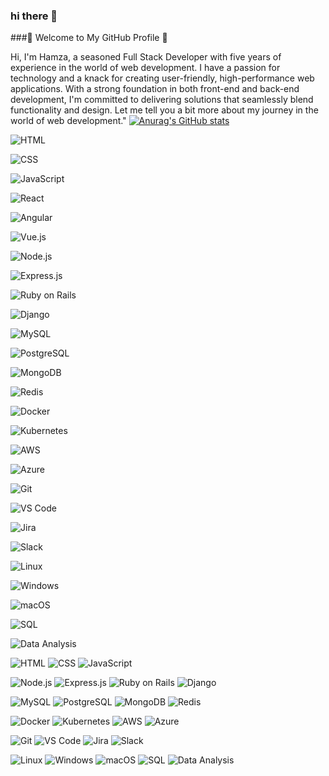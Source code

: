 ### hi there  👋
###🚀 Welcome to My GitHub Profile 🚀


Hi, I'm Hamza, a seasoned Full Stack Developer with five years of experience in the world of web development. I have a passion for technology and a knack for creating user-friendly,
high-performance web applications. With a strong foundation in both front-end and back-end development, I'm committed to delivering solutions that seamlessly blend functionality and design.
Let me tell you a bit more about my journey in the world of web development."
[![Anurag's GitHub stats](https://github-readme-stats.vercel.app/api?username=Plufarch)](https://github.com/anuraghazra/github-readme-stats)
<!-- HTML Badge -->
![HTML](https://img.shields.io/badge/HTML-5E5E5E?style=for-the-badge&logo=html5)
<!-- CSS Badge -->
![CSS](https://img.shields.io/badge/CSS-1572B6?style=for-the-badge&logo=css3)
<!-- JavaScript Badge -->
![JavaScript](https://img.shields.io/badge/JavaScript-F7DF1E?style=for-the-badge&logo=javascript)
<!-- React Badge -->
![React](https://img.shields.io/badge/React-61DAFB?style=for-the-badge&logo=react)
<!-- Angular Badge -->
![Angular](https://img.shields.io/badge/Angular-DD0031?style=for-the-badge&logo=angular)
<!-- Vue.js Badge -->
![Vue.js](https://img.shields.io/badge/Vue.js-4FC08D?style=for-the-badge&logo=vue.js)
<!-- Node.js Badge -->
![Node.js](https://img.shields.io/badge/Node.js-339933?style=for-the-badge&logo=node.js)
<!-- Express.js Badge -->
![Express.js](https://img.shields.io/badge/Express.js-000000?style=for-the-badge&logo=express)
<!-- Ruby on Rails Badge -->
![Ruby on Rails](https://img.shields.io/badge/Ruby%20on%20Rails-CC0000?style=for-the-badge&logo=ruby-on-rails)
<!-- Django Badge -->
![Django](https://img.shields.io/badge/Django-092E20?style=for-the-badge&logo=django)
<!-- MySQL Badge -->
![MySQL](https://img.shields.io/badge/MySQL-4479A1?style=for-the-badge&logo=mysql)
<!-- PostgreSQL Badge -->
![PostgreSQL](https://img.shields.io/badge/PostgreSQL-336791?style=for-the-badge&logo=postgresql)
<!-- MongoDB Badge -->
![MongoDB](https://img.shields.io/badge/MongoDB-47A248?style=for-the-badge&logo=mongodb)
<!-- Redis Badge -->
![Redis](https://img.shields.io/badge/Redis-DC382D?style=for-the-badge&logo=redis)
<!-- Docker Badge -->
![Docker](https://img.shields.io/badge/Docker-2496ED?style=for-the-badge&logo=docker)
<!-- Kubernetes Badge -->
![Kubernetes](https://img.shields.io/badge/Kubernetes-326CE5?style=for-the-badge&logo=kubernetes)
<!-- AWS Badge -->
![AWS](https://img.shields.io/badge/AWS-232F3E?style=for-the-badge&logo=amazon-aws)
<!-- Azure Badge -->
![Azure](https://img.shields.io/badge/Azure-0089D6?style=for-the-badge&logo=microsoft-azure)
<!-- Git Badge -->
![Git](https://img.shields.io/badge/Git-F05032?style=for-the-badge&logo=git)
<!-- Visual Studio Code Badge -->
![VS Code](https://img.shields.io/badge/Visual%20Studio%20Code-007ACC?style=for-the-badge&logo=visual-studio-code)
<!-- Jira Badge -->
![Jira](https://img.shields.io/badge/Jira-0052CC?style=for-the-badge&logo=jira-software)
<!-- Slack Badge -->
![Slack](https://img.shields.io/badge/Slack-4A154B?style=for-the-badge&logo=slack)
<!-- Linux Badge -->
![Linux](https://img.shields.io/badge/Linux-FCC624?style=for-the-badge&logo=linux)
<!-- Windows Badge -->
![Windows](https://img.shields.io/badge/Windows-0078D6?style=for-the-badge&logo=windows)
<!-- macOS Badge -->
![macOS](https://img.shields.io/badge/macOS-000000?style=for-the-badge&logo=apple)
<!-- SQL Badge -->
![SQL](https://img.shields.io/badge/SQL-4479A1?style=for-the-badge&logo=sql)
<!-- Data Analysis Badge -->
![Data Analysis](https://img.shields.io/badge/Data%20Analysis-FF6F61?style=for-the-badge&logo=data)

![HTML](https://img.shields.io/badge/HTML-5E5E5E?style=for-the-badge&logo=html5) ![CSS](https://img.shields.io/badge/CSS-1572B6?style=for-the-badge&logo=css3) ![JavaScript](https://img.shields.io/badge/JavaScript-F7DF1E?style=for-the-badge&logo=javascript)

![Node.js](https://img.shields.io/badge/Node.js-339933?style=for-the-badge&logo=node.js) ![Express.js](https://img.shields.io/badge/Express.js-000000?style=for-the-badge&logo=express) ![Ruby on Rails](https://img.shields.io/badge/Ruby%20on%20Rails-CC0000?style=for-the-badge&logo=ruby-on-rails) ![Django](https://img.shields.io/badge/Django-092E20?style=for-the-badge&logo=django)

![MySQL](https://img.shields.io/badge/MySQL-4479A1?style=for-the-badge&logo=mysql) ![PostgreSQL](https://img.shields.io/badge/PostgreSQL-336791?style=for-the-badge&logo=postgresql) ![MongoDB](https://img.shields.io/badge/MongoDB-47A248?style=for-the-badge&logo=mongodb) ![Redis](https://img.shields.io/badge/Redis-DC382D?style=for-the-badge&logo=redis)

![Docker](https://img.shields.io/badge/Docker-2496ED?style=for-the-badge&logo=docker) ![Kubernetes](https://img.shields.io/badge/Kubernetes-326CE5?style=for-the-badge&logo=kubernetes) ![AWS](https://img.shields.io/badge/AWS-232F3E?style=for-the-badge&logo=amazon-aws) ![Azure](https://img.shields.io/badge/Azure-0089D6?style=for-the-badge&logo=microsoft-azure)

![Git](https://img.shields.io/badge/Git-F05032?style=for-the-badge&logo=git) ![VS Code](https://img.shields.io/badge/VS%20Code-007ACC?style=for-the-badge&logo=visual-studio-code) ![Jira](https://img.shields.io/badge/Jira-0052CC?style=for-the-badge&logo=jira-software) ![Slack](https://img.shields.io/badge/Slack-4A154B?style=for-the-badge&logo=slack)

![Linux](https://img.shields.io/badge/Linux-FCC624?style=for-the-badge&logo=linux) ![Windows](https://img.shields.io/badge/Windows-0078D6?style=for-the-badge&logo=windows) ![macOS](https://img.shields.io/badge/macOS-000000?style=for-the-badge&logo=apple) ![SQL](https://img.shields.io/badge/SQL-4479A1?style=for-the-badge&logo=sql) ![Data Analysis](https://img.shields.io/badge/Data%20Analysis-FF6F61?style=for-the-badge&logo=data)


